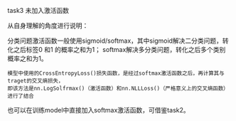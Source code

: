 task3 未加入激活函数



从自身理解的角度进行说明：

分类问题激活函数一般使用sigmoid/softmax，其中sigmoid解决二分类问题，转化之后标签0 和1 的概率之和为1；
softmax解决多分类问题，转化之后多个类别概率之和为1。

	模型中使用的CrossEntropyLoss()损失函数，是经过softmax激活函数之后，再计算其与traget的交叉熵损失，
	即该方法是nn.LogSolfrmax()（激活函数）和nn.NLLLoss()（严格意义上的交叉熵函数）进行了结合

也可以在训练model中直接加入softmax激活函数，可借鉴task2。
